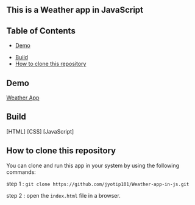 ## This is a  Weather app in JavaScript
 
<!-- TABLE OF CONTENTS -->
## Table of Contents

- [Demo](#demo)
<!-- - [Overview](#overview)  -->
- [Build](#build)
- [How to clone this repository](#how-to-clone-this-repository)

<!-- DEMO -->

## Demo

[Weather App](https://jyotip101.github.io/Weather-app-in-js/)  

<!-- Build  -->

## Build  
 
[HTML]
[CSS]
[JavaScript]
## How to clone this repository

You can clone and run this app in your system by using the following commands:
 
step 1 : `git clone https://github.com/jyotip101/Weather-app-in-js.git`
 
step 2 : open the `index.html` file in a browser.
 
